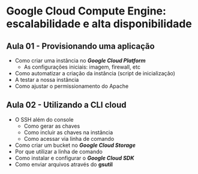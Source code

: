# Google Cloud Compute Engine: escalabilidade e alta disponibilidade

## Aula 01 - Provisionando uma aplicação
- Como criar uma instância no ***Google Cloud Platform***
  - As configurações iniciais: imagem, firewall, etc
- Como automatizar a criação da instância (script de inicialização)
- A testar a nossa instância
- Como ajustar o permissionamento do Apache

## Aula 02 - Utilizando a CLI cloud
- O SSH além do console
  - Como gerar as chaves
  - Como incluir as chaves na instância
  - Como acessar via linha de comando
- Como criar um bucket no ***Google Cloud Storage***
- Por que utilizar a linha de comando
- Como instalar e configurar o ***Google Cloud SDK***
- Como enviar arquivos através do **gsutil**